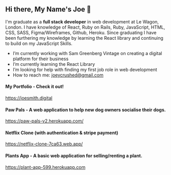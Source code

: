 ## Hi there, My Name's Joe 👋

I'm graduate as a **full stack developer** in web development at Le Wagon, London. I have knowledge of React, Ruby on Rails, Ruby, JavaScript, HTML, CSS, SASS, Figma/Wireframes, Github, Heroku. Since graduating I have been furthering my knowledge by learning the React library and continuing to build on my JavaScript Skills.

- I’m currently working with Sam Greenberg Vintage on creating a digital platform for their business
- I’m currently learning the React Library
- I’m looking for help with finding my first job role in web development
- How to reach me: joeycrushed@gmail.com

#### My Portfolio - Check it out!
https://joesmith.digital

#### Paw Pals - A web application to help new dog owners socialise their dogs.
https://paw-pals-v2.herokuapp.com/

#### Netflix Clone (with authentication & stripe payment)
https://netflix-clone-7ca63.web.app/

#### Plants App  - A basic web application for selling/renting a plant.
https://plant-app-599.herokuapp.com
